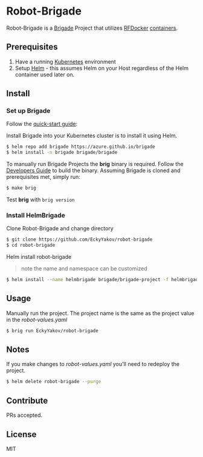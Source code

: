 # Robot-Brigade


Robot-Brigade is a [Brigade](https://github.com/Azure/brigade) Project that utilizes [RFDocker](https://github.com/asyrjasalo/rfdocker) [containers](https://hub.docker.com/r/lachlanevenson/k8s-helm/). 

## Prerequisites

1. Have a running [Kubernetes](https://kubernetes.io/docs/setup/) environment
2. Setup [Helm](https://github.com/kubernetes/helm) - this assumes Helm on your Host regardless of the Helm container used later on. 

## Install

### Set up Brigade

Follow the [quick-start guide](https://github.com/Azure/brigade#quickstart):

Install Brigade into your Kubernetes cluster is to install it using Helm.

```bash
$ helm repo add brigade https://azure.github.io/brigade
$ helm install -n brigade brigade/brigade
```

To manually run Brigade Projects the **brig** binary is required. Follow the
[Developers Guide](https://github.com/Azure/brigade/blob/master/docs/topics/developers.md)
to build the binary. Assuming Brigade is cloned and prerequisites met, simply run:
```bash
$ make brig
```
Test **brig** with `brig version`

### Install HelmBrigade

Clone Robot-Brigade and change directory
```bash
$ git clone https://github.com/EckyYakov/robot-brigade
$ cd robot-brigade
```
Helm install robot-brigade
> note the name and namespace can be customized
```bash
$ helm install --name helmbrigade brigade/brigade-project -f helmbrigade.yaml
```


## Usage

Manually run the project. The project name is the same as the project value in
the *robot-values.yaml*
```bash
$ brig run EckyYakov/robot-brigade
```

## Notes

If you make changes to *robot-values.yaml* you'll need to redeploy the project.
```bash
$ helm delete robot-brigade --purge
```

## Contribute

PRs accepted.

## License

MIT
